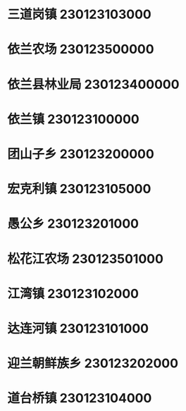 # 三道岗镇 230123103000
# 依兰农场 230123500000
# 依兰县林业局 230123400000
# 依兰镇 230123100000
# 团山子乡 230123200000
# 宏克利镇 230123105000
# 愚公乡 230123201000
# 松花江农场 230123501000
# 江湾镇 230123102000
# 达连河镇 230123101000
# 迎兰朝鲜族乡 230123202000
# 道台桥镇 230123104000
